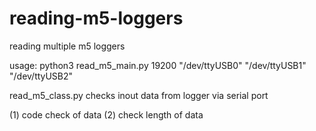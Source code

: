 # reading-m5-loggers
reading multiple m5 loggers


usage: python3 read_m5_main.py 19200 "/dev/ttyUSB0" "/dev/ttyUSB1" "/dev/ttyUSB2"


read_m5_class.py checks inout data from logger via serial port

(1) code check of data (2) check length of data
